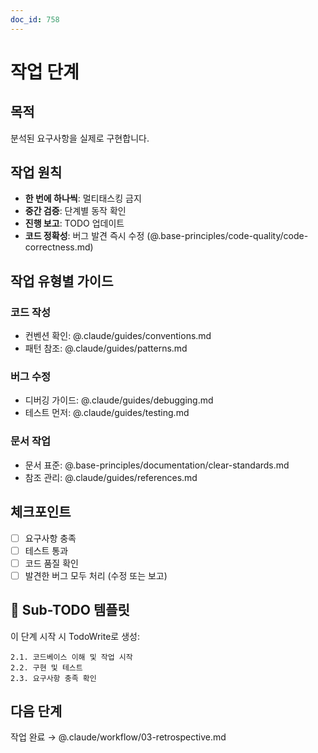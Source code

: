 ```yaml
---
doc_id: 758
---
```


# 작업 단계

## 목적
분석된 요구사항을 실제로 구현합니다.

## 작업 원칙
- **한 번에 하나씩**: 멀티태스킹 금지
- **중간 검증**: 단계별 동작 확인
- **진행 보고**: TODO 업데이트
- **코드 정확성**: 버그 발견 즉시 수정 (@.base-principles/code-quality/code-correctness.md)

## 작업 유형별 가이드

### 코드 작성
- 컨벤션 확인: @.claude/guides/conventions.md
- 패턴 참조: @.claude/guides/patterns.md

### 버그 수정
- 디버깅 가이드: @.claude/guides/debugging.md
- 테스트 먼저: @.claude/guides/testing.md

### 문서 작업
- 문서 표준: @.base-principles/documentation/clear-standards.md
- 참조 관리: @.claude/guides/references.md

## 체크포인트
- [ ] 요구사항 충족
- [ ] 테스트 통과
- [ ] 코드 품질 확인
- [ ] 발견한 버그 모두 처리 (수정 또는 보고)

## 🎯 Sub-TODO 템플릿

이 단계 시작 시 TodoWrite로 생성:
```
2.1. 코드베이스 이해 및 작업 시작
2.2. 구현 및 테스트
2.3. 요구사항 충족 확인
```

## 다음 단계
작업 완료 → @.claude/workflow/03-retrospective.md